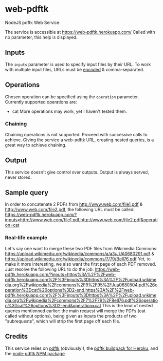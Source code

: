 # web-pdftk
NodeJS pdftk Web Service

The service is accessible at https://web-pdftk.herokuapp.com/
Called with no parameter, this help is displayed.

## Inputs

The `inputs` parameter is used to specify input files by their URL. To work with
multiple input files, URLs must be [encoded](https://developer.mozilla.org/fr/docs/Web/JavaScript/Reference/Objets_globaux/encodeURIComponent)
& comma-separated.

## Operations

Chosen operation can be specified using the `operation` parameter. Currently
supported operations are:
  * cat
More operations may work, yet I haven't tested them.

### Chaining

Chaining operations is not supported. Proceed with successive calls to achieve.
Giving the service a web-pdftk URL, creating nested queries, is a great way to
achieve chaining.

## Output

This service doesn't give control over outputs. Output is always served, never
stored.

## Sample query

In order to concatenate 2 PDFs from http://www.web.com/file1.pdf &
http://www.web.com/file2.pdf, the following URL must be called:
https://web-pdftk.herokuapp.com/?inputs=http://www.web.com/file1.pdf,http://www.web.com/file2.pdf&operation=cat

### Real-life example

Let's say one want to merge these two PDF files from Wikimedia Commons:
https://upload.wikimedia.org/wikipedia/commons/a/a3/JUA0680291.pdf & https://upload.wikimedia.org/wikipedia/commons/7/79/Bell76.pdf
Yet, to make it more interesting, we also want the first page of each PDF removed.
Just resolve the following URL to do the job:
https://web-pdftk.herokuapp.com/?inputs=https%3A%2F%2Fweb-pdftk.herokuapp.com%2F%3Finputs%3Dhttps%3A%2F%2Fupload.wikimedia.org%2Fwikipedia%2Fcommons%2F9%2F95%2FJua0680504.pdf%26operation%3Dcat%26options%3D2-end,https%3A%2F%2Fweb-pdftk.herokuapp.com%2F%3Finputs%3Dhttps%3A%2F%2Fupload.wikimedia.org%2Fwikipedia%2Fcommons%2F7%2F79%2FBell76.pdf%26operation%3Dcat%26options%3D2-end&operation=cat
This is the kind of nested queries mentionned earlier: the main request will
merge the PDFs (cat called without options), being given as inputs the products
of two "subrequests", which will strip the first page off each file. 

## Credits

This service relies on [pdftk](https://www.pdflabs.com/tools/pdftk-server/)
(obviously!), the [pdftk buildpack for Heroku](https://github.com/Aesthetikx/heroku-pdftk-buildpack),
and the [node-pdftk NPM package](https://www.npmjs.com/package/node-pdftk)
